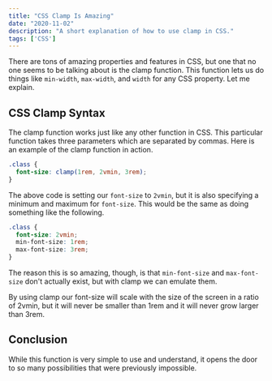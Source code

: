 ```yaml
---
title: "CSS Clamp Is Amazing"
date: "2020-11-02"
description: "A short explanation of how to use clamp in CSS."
tags: ['CSS']
---
```


There are tons of amazing properties and features in CSS, but one that no one seems to be talking about is the clamp function. This function lets us do things like `min-width`, `max-width`, and `width` for any CSS property. Let me explain.

## CSS Clamp Syntax

The clamp function works just like any other function in CSS. This particular function takes three parameters which are separated by commas. Here is an example of the clamp function in action.
```css
.class {
  font-size: clamp(1rem, 2vmin, 3rem);
}
```
The above code is setting our `font-size` to `2vmin`, but it is also specifying a minimum and maximum for `font-size`. This would be the same as doing something like the following.
```css
.class {
  font-size: 2vmin;
  min-font-size: 1rem;
  max-font-size: 3rem;
}
```
The reason this is so amazing, though, is that `min-font-size` and `max-font-size` don't actually exist, but with clamp we can emulate them.

By using clamp our font-size will scale with the size of the screen in a ratio of 2vmin, but it will never be smaller than 1rem and it will never grow larger than 3rem.

## Conclusion

While this function is very simple to use and understand, it opens the door to so many possibilities that were previously impossible.